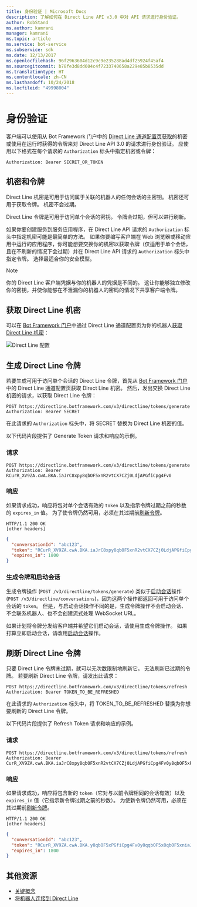 ```yaml
---
title: 身份验证 | Microsoft Docs
description: 了解如何在 Direct Line API v3.0 中对 API 请求进行身份验证。
author: RobStand
ms.author: kamrani
manager: kamrani
ms.topic: article
ms.service: bot-service
ms.subservice: sdk
ms.date: 12/13/2017
ms.openlocfilehash: 96f2963604d12c9c9e235288ad4df25924f45af4
ms.sourcegitcommit: b78fe3d8dd604c4f7233740658a229e85b8535dd
ms.translationtype: HT
ms.contentlocale: zh-CN
ms.lasthandoff: 10/24/2018
ms.locfileid: "49998004"
---
```

# <a name="authentication"></a>身份验证

客户端可以使用从 Bot Framework 门户中的 [Direct Line 通道配置页获取](../bot-service-channel-connect-directline.md)的机密或使用在运行时获得的令牌来对 Direct Line API 3.0 的请求进行身份验证。 应使用以下格式在每个请求的 `Authorization` 标头中指定机密或令牌： 

```http
Authorization: Bearer SECRET_OR_TOKEN
```

## <a name="secrets-and-tokens"></a>机密和令牌

Direct Line 机密是可用于访问属于关联的机器人的任何会话的主密钥。 机密还可用于获取令牌。 机密不会过期。 

Direct Line 令牌是可用于访问单个会话的密钥。 令牌会过期，但可以进行刷新。 

如果你要创建服务到服务应用程序，在 Direct Line API 请求的 `Authorization` 标头中指定机密可能是最简单的方法。 如果你要编写客户端在 Web 浏览器或移动应用中运行的应用程序，你可能想要交换你的机密以获取令牌（仅适用于单个会话，且在不刷新的情况下会过期）并在 Direct Line API 请求的 `Authorization` 标头中指定令牌。 选择最适合你的安全模型。

> [!NOTE]
> 你的 Direct Line 客户端凭据与你的机器人的凭据是不同的。 这让你能够独立修改你的密钥，并使你能够在不泄漏你的机器人的密码的情况下共享客户端令牌。 

## <a name="get-a-direct-line-secret"></a>获取 Direct Line 机密

可以在 <a href="https://dev.botframework.com/" target="_blank">Bot Framework 门户</a>中通过 Direct Line 通道配置页为你的机器人[获取 Direct Line 机密](../bot-service-channel-connect-directline.md)：

![Direct Line 配置](../media/direct-line-configure.png)

## <a id="generate-token"></a> 生成 Direct Line 令牌

若要生成可用于访问单个会话的 Direct Line 令牌，首先从 <a href="https://dev.botframework.com/" target="_blank">Bot Framework 门户</a>中的 Direct Line 通道配置页获取 Direct Line 机密。 然后，发出交换 Direct Line 机密的请求，以获取 Direct Line 令牌：

```http
POST https://directline.botframework.com/v3/directline/tokens/generate
Authorization: Bearer SECRET
```

在此请求的 `Authorization` 标头中，将 SECRET 替换为 Direct Line 机密的值。

以下代码片段提供了 Generate Token 请求和响应的示例。

### <a name="request"></a>请求

```http
POST https://directline.botframework.com/v3/directline/tokens/generate
Authorization: Bearer RCurR_XV9ZA.cwA.BKA.iaJrC8xpy8qbOF5xnR2vtCX7CZj0LdjAPGfiCpg4Fv0
```

### <a name="response"></a>响应

如果请求成功，响应将包对单个会话有效的 `token` 以及指示令牌过期之前的秒数的 `expires_in` 值。 为了使令牌仍然可用，必须在其过期前[刷新令牌](#refresh-token)。

```http
HTTP/1.1 200 OK
[other headers]
```

```json
{
  "conversationId": "abc123",
  "token": "RCurR_XV9ZA.cwA.BKA.iaJrC8xpy8qbOF5xnR2vtCX7CZj0LdjAPGfiCpg4Fv0y8qbOF5xPGfiCpg4Fv0y8qqbOF5x8qbOF5xn",
  "expires_in": 1800
}
```

### <a name="generate-token-versus-start-conversation"></a>生成令牌和启动会话

生成令牌操作 (`POST /v3/directline/tokens/generate`) 类似于[启动会话](bot-framework-rest-direct-line-3-0-start-conversation.md)操作 (`POST /v3/directline/conversations`)，因为这两个操作都返回可用于访问单个会话的 `token`。 但是，与启动会话操作不同的是，生成令牌操作不会启动会话、不会联系机器人、也不会创建流式处理 WebSocket URL。 

如果计划将令牌分发给客户端并希望它们启动会话，请使用生成令牌操作。 如果打算立即启动会话，请改用[启动会话](bot-framework-rest-direct-line-3-0-start-conversation.md)操作。

## <a id="refresh-token"></a> 刷新 Direct Line 令牌

只要 Direct Line 令牌未过期，就可以无次数限制地刷新它。 无法刷新已过期的令牌。 若要刷新 Direct Line 令牌，请发出此请求： 

```http
POST https://directline.botframework.com/v3/directline/tokens/refresh
Authorization: Bearer TOKEN_TO_BE_REFRESHED
```

在此请求的 `Authorization` 标头中，将 TOKEN_TO_BE_REFRESHED 替换为你想要刷新的 Direct Line 令牌。

以下代码片段提供了 Refresh Token 请求和响应的示例。

### <a name="request"></a>请求

```http
POST https://directline.botframework.com/v3/directline/tokens/refresh
Authorization: Bearer CurR_XV9ZA.cwA.BKA.iaJrC8xpy8qbOF5xnR2vtCX7CZj0LdjAPGfiCpg4Fv0y8qbOF5xPGfiCpg4Fv0y8qqbOF5x8qbOF5xn
```

### <a name="response"></a>响应

如果请求成功，响应将包含新的 `token`（它对与以前令牌相同的会话有效）以及 `expires_in` 值（它指示新令牌过期之前的秒数）。 为使新令牌仍然可用，必须在其过期前[刷新令牌](#refresh-token)。

```http
HTTP/1.1 200 OK
[other headers]
```

```json
{
  "conversationId": "abc123",
  "token": "RCurR_XV9ZA.cwA.BKA.y8qbOF5xPGfiCpg4Fv0y8qqbOF5x8qbOF5xniaJrC8xpy8qbOF5xnR2vtCX7CZj0LdjAPGfiCpg4Fv0",
  "expires_in": 1800
}
```

## <a name="additional-resources"></a>其他资源

- [关键概念](bot-framework-rest-direct-line-3-0-concepts.md)
- [将机器人连接到 Direct Line](../bot-service-channel-connect-directline.md)